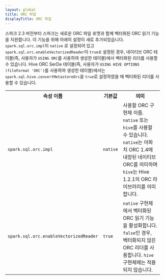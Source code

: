 ```yaml
---
layout: global
title: ORC 파일
displayTitle: ORC 파일
---
```


스파크 2.3 버전부터 스파크는 새로운 ORC 파일 포맷과 함께 벡터화된 ORC 읽기 기능을 지원합니다. 이 기능을 위해 아래의 설정이 새로 추가되었습니다. `spark.sql.orc.impl`이 `native` 로 설정되어 있고 `spark.sql.orc.enableVectorizedReader`이 `true로` 설정된 경우, 네이티브 ORC 테이블(즉, 사용자가 `USING ORC`를 사용하여 생성한 테이블)에서 벡터화된 리더를 사용할 수 있습니다. Hive ORC SerDe 테이블(즉, 사용자가 `USING HIVE OPTIONS (fileFormat 'ORC')`를 사용하여 생성한 테이블)에서는  `spark.sql.hive.convertMetastoreOrc`을 `true`로 설정하였을 때 벡터화된 리더를 사용할 수 있습니다.


<table class="table">
  <tr><th><b>속성 이름</b></th><th><b>기본값</b></th><th><b>의미</b></th></tr>
  <tr>
    <td><code>spark.sql.orc.impl</code></td>
    <td><code>native</code></td>
    <td>사용할 ORC 구현체 이름. <code>native</code> 또는 <code>hive</code>를 사용할 수 있습니다.  <code>native</code>는 아파치 ORC 1.4에 내장된 네이티브 ORC를 의미하며 <code>hive</code>는 Hive 1.2.1의 ORC 라이브러리를 의미합니다.</td>
  </tr>
  <tr>
    <td><code>spark.sql.orc.enableVectorizedReader</code></td>
    <td><code>true</code></td>
    <td><code>native</code> 구현체에서 벡터화된 ORC 읽기 기능을 활성화합니다.  <code>false</code>인 경우, 벡터화되지 않은 ORC 리더를 사용합니다. <code>hive </code>구현체에는 적용되지 않습니다.</td>
  </tr>
</table>
